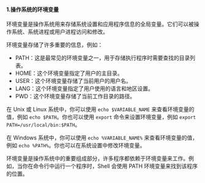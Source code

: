 #### 1.操作系统的环境变量

环境变量是操作系统用来存储系统设置和应用程序信息的全局变量。它们可以被操作系统、系统进程或用户进程访问和修改。

环境变量存储了许多重要的信息，例如：

- PATH：这是最常见的环境变量之一，用于存储执行程序时需要查找的目录列表。
- HOME：这个环境变量指定了用户的主目录。
- USER：这个环境变量存储了当前用户的用户名。
- LANG：这个环境变量指定了用户使用的语言和地区设置。
- PWD：这个环境变量存储了当前工作目录的路径。

在 Unix 或 Linux 系统中，你可以使用 `echo $VARIABLE_NAME` 来查看环境变量的值，例如 `echo $PATH`。你也可以使用 `export` 命令来设置环境变量，例如 `export PATH=/usr/local/bin:$PATH`。

在 Windows 系统中，你可以使用 `echo %VARIABLE_NAME%` 来查看环境变量的值，例如 `echo %PATH%`。你也可以在系统设置中修改环境变量。

环境变量是操作系统中的重要组成部分，许多程序都依赖于环境变量来工作。例如，当你在命令行中运行一个程序时，Shell 会使用 PATH 环境变量来找到该程序的位置。

